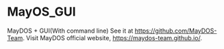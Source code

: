 # MayOS_GUI
MayDOS + GUI(With command line)
See it at https://github.com/MayDOS-Team.
Visit MayDOS official website, https://maydos-team.github.io/.
